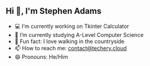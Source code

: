 ## Hi 👋, I'm Stephen Adams
- 💻 I’m currently working on Tkinter Calculator
- 🏫 I’m currently studying A-Level Computer Science
- 🌷 Fun fact: I love walking in the countryside
- 📫 How to reach me: contact@techery.cloud
- 😄 Pronouns: He/Him
